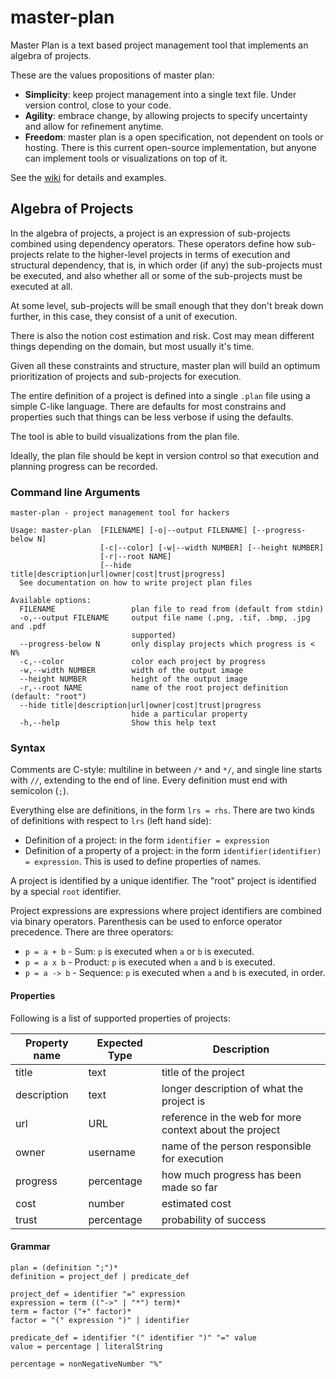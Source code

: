 # master-plan

Master Plan is a text based project management tool that implements an
algebra of projects.

These are the values propositions of master plan:

 * **Simplicity**: keep project management into a single text file. Under version control,
   close to your code.
 * **Agility**: embrace change, by allowing projects to specify uncertainty and allow
   for refinement anytime.
 * **Freedom**: master plan is a open specification, not dependent on tools or hosting.
   There is this current open-source implementation, but anyone can implement
   tools or visualizations on top of it.
   
See the [wiki](https://github.com/rodrigosetti/master-plan/wiki) for details and examples.

## Algebra of Projects

In the algebra of projects, a project is an expression of sub-projects
combined using dependency operators. These operators define how sub-projects
relate to the higher-level projects in terms of execution and structural
dependency, that is, in which order (if any) the sub-projects must be executed,
and also whether all or some of the sub-projects must be executed at all.

At some level, sub-projects will be small enough that they don't break down
further, in this case, they consist of a unit of execution.

There is also the notion cost estimation and risk. Cost may mean different
things depending on the domain, but most usually it's time.

Given all these constraints and structure, master plan will build an optimum
prioritization of projects and sub-projects for execution.

The entire definition of a project is defined into a single `.plan` file
using a simple C-like language. There are defaults for most constrains and properties
such that things can be less verbose if using the defaults.

The tool is able to build visualizations from the plan file.

Ideally, the plan file should be kept in version control so that execution and
planning progress can be recorded.

### Command line Arguments

```
master-plan - project management tool for hackers

Usage: master-plan  [FILENAME] [-o|--output FILENAME] [--progress-below N]
                    [-c|--color] [-w|--width NUMBER] [--height NUMBER]
                    [-r|--root NAME]
                    [--hide title|description|url|owner|cost|trust|progress]
  See documentation on how to write project plan files

Available options:
  FILENAME                 plan file to read from (default from stdin)
  -o,--output FILENAME     output file name (.png, .tif, .bmp, .jpg and .pdf
                           supported)
  --progress-below N       only display projects which progress is < N%
  -c,--color               color each project by progress
  -w,--width NUMBER        width of the output image
  --height NUMBER          height of the output image
  -r,--root NAME           name of the root project definition (default: "root")
  --hide title|description|url|owner|cost|trust|progress
                           hide a particular property
  -h,--help                Show this help text
```

### Syntax

Comments are C-style: multiline in between `/*` and `*/`, and single line starts
with `//`, extending to the end of line. Every definition must end with semicolon (`;`).

Everything else are definitions, in the form `lrs = rhs`.
There are two kinds of definitions with respect to `lrs` (left hand side):

 * Definition of a project: in the form `identifier = expression`
 * Definition of a property of a project: in the form `identifier(identifier) = expression`.
   This is used to define properties of names.

A project is identified by a unique identifier. The "root" project is identified
by a special `root` identifier.

Project expressions are expressions where project identifiers are combined via
binary operators. Parenthesis can be used to enforce operator precedence. There
are three operators:

 * `p = a + b` - Sum: `p` is executed when `a` or `b` is executed.
 * `p = a x b` - Product: `p` is executed when `a` and `b` is executed.
 * `p = a -> b` - Sequence: `p` is executed when `a` and `b` is executed, in order.

#### Properties

Following is a list of supported properties of projects:

| Property name | Expected Type | Description |
|---------------|---------------|-------------|
| title         | text          | title of the project |
| description   | text          | longer description of what the project is |
| url           | URL           | reference in the web for more context about the project |
| owner         | username      | name of the person responsible for execution |
| progress      | percentage    | how much progress has been made so far |
| cost          | number        | estimated cost |
| trust         | percentage    | probability of success |

#### Grammar

```
plan = (definition ";")*
definition = project_def | predicate_def

project_def = identifier "=" expression
expression = term (("->" | "*") term)*
term = factor ("+" factor)*
factor = "(" expression ")" | identifier

predicate_def = identifier "(" identifier ")" "=" value
value = percentage | literalString

percentage = nonNegativeNumber "%"
```
